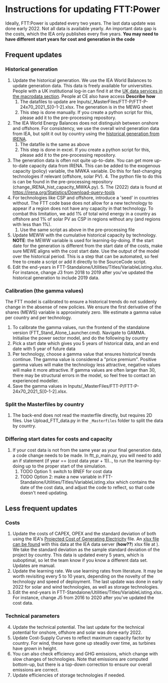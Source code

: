 # Instructions for updating FTT:Power
Ideally, FTT:Power is updated every two years. The last data update was done early 2022. Not all data is available yearly. An important data gap is the costs, which the IEA only publishes every five years. **You may need to have different start years for cost and generation in the code**

## Frequent updates
### Historical generation
1. Update the historical generation. We use the IEA World Balances to update generation data. This data is freely available for universities. People with a UK institutional log-in can find it at the [UK data services in the macrodata section](https://stats2.digitalresources.jisc.ac.uk/index.aspx?r=721229&DataSetCode=IEA_CO2_AB). People at CE also have access **Describe how**
    1. The datafiles to update are Inputs/_MasterFiles/FTT-P/FTT-P-24x70_2021_S[0-1-2].xlsx. The generation is in the MEWG sheet
    2. This step is done manually. If you create a python script for this, please add it to the pre-processing repository.  
2. The IEA World Energy Balances does not distinguish between onshore and offshore. For consistency, we use the overall wind generation data from IEA, but split it out by country using the [historical generation from IRENA](https://www.irena.org/publications/2022/Apr/Renewable-Capacity-Statistics-2022).
    1. The datafile is the same as above
    2. This step is done in excel. If you create a python script for this, please add it to the pre-processing repository.  
3. The generation data is often not quite up-to-date. You can get more up-to-date capacity data from IRENA. This can be added to the exogenous capacity (policy) variable, the MWKA variable. Do this for fast-changing technologies if relevant (offshore, solar PV). 
    4. The python file to do this is can be found in the pre-processing repository (change_IRENA_hist_capacity_MWKA.py). 
    5. The (2022) data is found at https://irena.org/Statistics/Download-query-tools 
4. For technologies like CSP and offshore, introduce a 'seed' in countries without. The FTT code base does not allow for a new technology to appear if a region does not have any capacity in that technology. To combat this limitation, we add 1% of total wind energy in a country as offshore and 1% of solar PV as CSP in regions without any (and regions with less than 1%).
    1. Use the same script as above in the pre-processing file
5. Update MEWW with the cumulative historical capacity by technology. **NOTE**: the MEWW variable is used for learning-by-doing. If the start date for the generation is different from the start date of the costs, make sure MEWE aligns with the cost start date. Use the output of the model over the historical period. This is a step that can be automated, so feel free to create a script or add it directly to the SourceCode script.
6. Edit the end-years in FTT-Standalone/Utilities/Titles/VariableListing.xlsx. For instance, change J3 from 2018 to 2019 after you've updated the historical generation to include 2019 data. 

### Calibration (the gamma values)
The FTT model is calibrated to ensure a historical trends do not suddenly change in the absense of new policies. We ensure the first derivative of the shares (MEWS) variable is approximately zero. We estimate a gamma value per country and per technology. 
1. To calibrate the gamma values, run the frontend of the standalone version (FTT_Stand_Alone_Launcher.cmd). Navigate to GAMMA. Initialise the power sector model, and do the following by country
2. Pick a start date which gives you 5 years of historical data, and an end date with 5 year of future data
3. Per technology, choose a gamma value that ensures historical trends continue. The gamma value is considered a "price premium". Positive gamma values will make the technology less attractive, negative values will make it more attractive. If gamma values are often larger than 30, there may be structural errors in the model, so feel free to contact an experienced modeller. 
4. Save the gamma values in Inputs/_MasterFiles/FTT-P/FTT-P-24x70_2021_S[0-1-2].xlsx.

### Split the Masterfiles by country
1. The back-end does not read the masterfile directly, but requires 2D files. Use Upload_FTT_data.py in the ``_Masterfiles`` folder to split the data by country.

### Differing start dates for costs and capacity
1. If your cost data is not from the same year as your final generation data, a code change needs to be made. In ftt_p_main.py, you will need to add an if statement (if year == (cost data year + 1)).., to run the learning-by-doing up to the proper start of the simulation. 
    1. TODO Option 1: switch to BNEF for cost data
    2. TODO Option 2: make a new variable in FTT-Standalone/Utilities/Titles/VariableListing.xlsx which contains the date of the cost data, and adjust the code to reflect, so that code doesn't need updating.

## Less frequent updates
### Costs
1. Update the costs of CAPEX, OPEX and the  standard deviation of both using the IEA's [Projected Cost of Generating Electricity](https://www.iea.org/reports/projected-costs-of-generating-electricity-2020) file. An [xlsx file can be found](https://iea.blob.core.windows.net/assets/2df33f6b-eba0-4639-926a-bc1c3d3e3268/IEA-NEAProjectedCostsofGeneratingElectricity2020-Datafile.xlsx) with this data at the IEA data server (**how??**) xlsx file at ). We take the standard deviation as the sample standard deviation of the project by country. This data is updated every 5 years, which is suboptimal, so let the team know if you know a different data set. Updates are manual.
2. Update the learning rate. We use learning rates from literature. It may be worth revisiting every 5 to 10 years, depending on the novelty of the technology and speed of deployment. The last update was done in early 2022 for solar and wind technologies, as well as storage technologies.
3. Edit the end-years in FTT-Standalone/Utilities/Titles/VariableListing.xlsx. For instance, change J5 from 2016 to 2020 after you've updated the cost data. 

### Technical parameters
4. Update the technical potential. The last update for the technical potential for onshore, offshore and solar was done early 2022. 
5. Update Cost-Supply Curves to reflect maximum capacity factor by country. For wind, these have gone up steadily over time, as turbines have grown in height.
6. You can also check efficiency and GHG emissions, which change with slow changes of technologies.  Note that emissions are computed bottom-up, but there is a top-down correction to ensure our overall emissions are correct.
7. Update efficiencies of storage technologies if needed.

